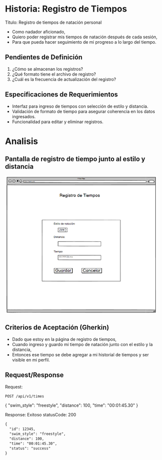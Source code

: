 # Historia: Registro de Tiempos
Título: Registro de tiempos de natación personal

- Como nadador aficionado,
- Quiero poder registrar mis tiempos de natación después de cada sesión,
- Para que pueda hacer seguimiento de mi progreso a lo largo del tiempo.

## Pendientes de Definición
1. ¿Cómo se almacenan los registros?
2. ¿Qué formato tiene el archivo de registro?
3. ¿Cuál es la frecuencia de actualización del registro?

## Especificaciones de Requerimientos
- Interfaz para ingreso de tiempos con selección de estilo y distancia.
- Validación de formato de tiempo para asegurar coherencia en los datos ingresados.
- Funcionalidad para editar y eliminar registros.

# Analisis

## Pantalla de registro de tiempo junto al estilo y distancia
![Alt text](image-1.png)

## Criterios de Aceptación (Gherkin)
- Dado que estoy en la página de registro de tiempos,
- Cuando ingreso y guardo mi tiempo de natación junto con el estilo y la distancia,
- Entonces ese tiempo se debe agregar a mi historial de tiempos y ser visible en mi perfil.

## Request/Response
Request:
```
POST /api/v1/times
```
{
  "swim_style": "freestyle",
  "distance": 100,
  "time": "00:01:45.30"
}



Response: Exitoso statusCode: 200
```
{
  "id": 12345,
  "swim_style": "freestyle",
  "distance": 100,
  "time": "00:01:45.30",
  "status": "success"
}

```